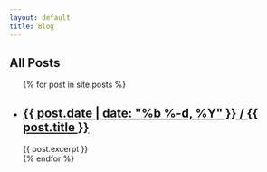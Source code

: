 ```yaml
---
layout: default
title: Blog
---
```

<h2>All Posts</h2>

<ul>
  {% for post in site.posts %}
    <li>
      <h2><a href="{{ post.url }}">{{ post.date | date: "%b %-d, %Y" }} / {{ post.title }}</a></h2>
      {{ post.excerpt }}
    </li>
  {% endfor %}
</ul>